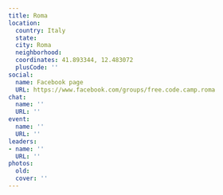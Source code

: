 ```yaml
---
title: Roma
location:
  country: Italy
  state: 
  city: Roma
  neighborhood: 
  coordinates: 41.893344, 12.483072
  plusCode: ''
social:
  name: Facebook page
  URL: https://www.facebook.com/groups/free.code.camp.roma
chat:
  name: ''
  URL: ''
event:
  name: ''
  URL: ''
leaders:
- name: ''
  URL: ''
photos:
  old: 
  cover: ''
---
```

